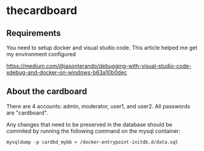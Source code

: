 # thecardboard

## Requirements
You need to setup docker and visual studio code.  This article helped me get my environment configured

https://medium.com/@jasonterando/debugging-with-visual-studio-code-xdebug-and-docker-on-windows-b63a10b0dec
## About the cardboard
There are 4 accounts: admin, moderator, user1, and user2.  All passwords are "cardboard".

Any changes that need to be preserved in the database should be commited by running the following command on the mysql container:

`mysqldump -p cardbd_mybb > /docker-entrypoint-initdb.d/data.sql`
